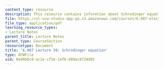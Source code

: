 ```yaml
---
content_type: resource
description: This resource contains informtion about Schrodinger equation.
file: https://ol-ocw-studio-app-qa.s3.amazonaws.com/courses/6-007-electromagnetic-energy-from-motors-to-lasers-spring-2011/0e99b0c0ac1ecf3e1ef6b89ac8724d05_MIT6_007S11_lec39.pdf
file_type: application/pdf
learning_resource_types:
- Lecture Notes
parent_title: Lecture Notes
parent_type: CourseSection
resourcetype: Document
title: '6.007 Lecture 39: Schrodinger equation'
type: OCWFile
uid: 0e99b0c0-ac1e-cf3e-1ef6-b89ac8724d05
---
```

